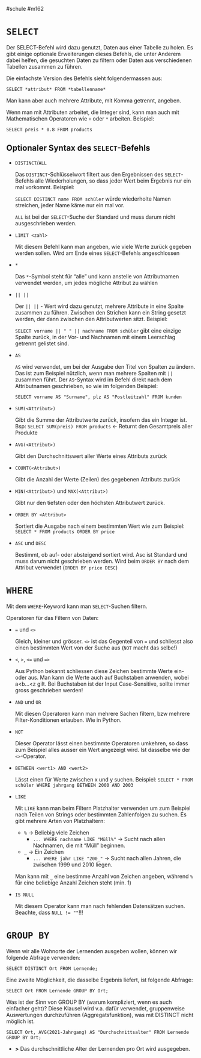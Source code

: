 #schule 
#m162
# `SELECT`

Der SELECT-Befehl wird dazu genutzt, Daten aus einer Tabelle zu holen. Es gibt einige optionale Erweiterungen dieses Befehls, die unter Anderem dabei helfen, die gesuchten Daten zu filtern oder Daten aus verschiedenen Tabellen zusammen zu führen.

Die einfachste Version des Befehls sieht folgendermassen aus:

`SELECT *attribut* FROM *tabellenname*`

Man kann aber auch mehrere Attribute, mit Komma getrennt, angeben.

Wenn man mit Attributen arbeitet, die Integer sind, kann man auch mit Mathematischen Operatoren wie `+` oder `*` arbeiten. Beispiel:

`SELECT preis * 0.8 FROM products`

## Optionaler Syntax des `SELECT`-Befehls

- `DISTINCT`/`ALL`
    
    Das `DISTINCT`-Schlüsselwort filtert aus den Ergebnissen des `SELECT`-Befehls alle Wiederholungen, so dass jeder Wert beim Ergebnis nur ein mal vorkommt. Beispiel:
    
    `SELECT DISTINCT name FROM schüler` würde wiederholte Namen streichen, jeder Name käme nur ein mal vor.
    
    `ALL` ist bei der `SELECT`-Suche der Standard und muss darum nicht ausgeschrieben werden.
    
- `LIMIT <zahl>`
    
    Mit diesem Befehl kann man angeben, wie viele Werte zurück gegeben werden sollen. Wird am Ende eines `SELECT`-Befehls angeschlossen
    
- `*`
    
    Das `*`-Symbol steht für “alle” und kann anstelle von Attributnamen verwendet werden, um jedes mögliche Attribut zu wählen
    
- `|| ||`
    
    Der `|| ||` - Wert wird dazu genutzt, mehrere Attribute in eine Spalte zusammen zu führen. Zwischen den  Strichen kann ein String gesetzt werden, der dann zwischen den Attributwerten sitzt. Beispiel:
    
    `SELECT vorname || " " || nachname FROM schüler` gibt eine einzige Spalte zurück, in der Vor- und Nachnamen mit einem Leerschlag getrennt gelistet sind.
    
- `AS`
    
    `AS` wird verwendet, um bei der Ausgabe den Titel von Spalten zu ändern. Das ist zum Beispiel nützlich, wenn man mehrere Spalten mit `||` zusammen führt. Der `AS`-Syntax wird im Befehl direkt nach dem Attributnamen geschrieben, so wie im folgenden Beispiel:
    
    `SELECT vorname AS "Surname", plz AS "Postleitzahl" FROM kunden`
    
- `SUM(<Attribut>)`
    
    Gibt die Summe der Attributwerte zurück, insofern das ein Integer ist. Bsp: `SELECT SUM(preis) FROM products` ← Returnt den Gesamtpreis aller Produkte
    
- `AVG(<Attribut>)`
    
    Gibt den Durchschnittswert aller Werte eines Attributs zurück
    
- `COUNT(<Attribut>)`
    
    Gibt die Anzahl der Werte (Zeilen) des gegebenen Attributs zurück
    
- `MIN(<Attribut>)` und `MAX(<Attribut>)`
    
    Gibt nur den tiefsten oder den höchsten Attributwert zurück.
    
- `ORDER BY <Attribut>`
    
    Sortiert die Ausgabe nach einem bestimmten Wert wie zum Beispiel: `SELECT * FROM products ORDER BY price`
    
- `ASC` und `DESC`
    
    Bestimmt, ob auf- oder absteigend sortiert wird. Asc ist Standard und muss darum nicht geschrieben werden. Wird beim `ORDER BY` nach dem Attribut verwendet (`ORDER BY price DESC`)
    

# `WHERE`

Mit dem `WHERE`-Keyword kann man `SELECT`-Suchen filtern. 

Operatoren für das Filtern von Daten:

- `=` und `<>`
    
    Gleich, kleiner und grösser. `<>` ist das Gegenteil von `=` und schliesst also einen bestimmten Wert von der Suche aus (`NOT` macht das selbe!)
    
- `<`, `>`, `<=` und `=>`
    
    Aus Python bekannt schliessen diese Zeichen bestimmte Werte ein- oder aus. Man kann die Werte auch auf Buchstaben anwenden, wobei a<b…<z gilt. Bei Buchstaben ist der Input Case-Sensitive, sollte immer gross geschrieben werden!
    
- `AND` und `OR`
    
    Mit diesen Operatoren kann man mehrere Sachen filtern, bzw mehrere Filter-Konditionen erlauben. Wie in Python.
    
- `NOT`
    
    Dieser Operator lässt einen bestimmte Operatoren umkehren, so dass zum Beispiel alles ausser ein Wert angezeigt wird. Ist dasselbe wie der `<>`-Operator.
    
- `BETWEEN <wert1> AND <wert2>`
    
    Lässt einen für Werte zwischen x und y suchen. Beispiel: `SELECT * FROM schüler WHERE jahrgang BETWEEN 2000 AND 2003`
    
- `LIKE`
    
    Mit `LIKE` kann man beim Filtern Platzhalter verwenden um zum Beispiel nach Teilen von Strings oder bestimmten Zahlenfolgen zu suchen. Es gibt mehrere Arten von Platzhaltern:
    
    - `%` → Beliebig viele Zeichen
        - `... WHERE nachname LIKE "Müll%"` → Sucht nach allen Nachnamen, die mit “Müll” beginnen.
    - `_` → Ein Zeichen
        - `... WHERE jahr LIKE "200_"` → Sucht nach allen Jahren, die zwischen 1999 und 2010 liegen.
    
    Man kann mit `_` eine bestimme Anzahl von Zeichen angeben, während `%` für eine beliebige Anzahl Zeichen steht (min. 1)
    
- `IS NULL`
    
    Mit diesem Operator kann man nach fehlenden Datensätzen suchen. Beachte, dass `NULL != ""`!!!
    

# `GROUP BY`

Wenn wir alle Wohnorte der Lernenden ausgeben wollen, können wir folgende Abfrage verwenden:

`SELECT DISTINCT Ort FROM Lernende;`

Eine zweite Möglichkeit, die dasselbe Ergebnis liefert, ist folgende Abfrage:

`SELECT Ort FROM Lernende GROUP BY Ort;`

Was ist der Sinn von GROUP BY (warum kompliziert, wenn es auch einfacher geht)? Diese Klausel wird v.a. dafür verwendet, gruppenweise Auswertungen durchzuführen (Aggregatsfunktion), was mit DISTINCT nicht möglich ist.

`SELECT Ort, AVG(2021-Jahrgang) AS "Durchschnittsalter" FROM Lernende GROUP BY Ort;`

- **>** Das durchschnittliche Alter der Lernenden pro Ort wird ausgegeben.